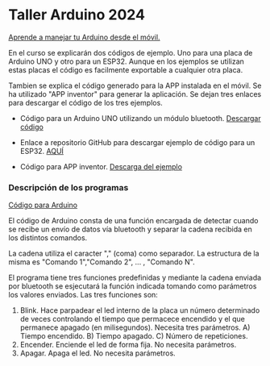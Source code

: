 # Taller Arduino 2024 
<ins>Aprende a manejar tu Arduino desde el móvil.</ins>

En el curso se explicarán dos códigos de ejemplo. Uno para una placa de Arduino UNO y otro para un ESP32. Aunque en los ejemplos se utilizan estas placas el código es facilmente exportable a cualquier otra placa.

Tambien se explica el código generado para la APP instalada en el móvil. Se ha utilizado "APP inventor" para generar la aplicación. Se dejan tres enlaces para descargar el código de los tres ejemplos.

- Código para un Arduino UNO utilizando un módulo bluetooth. [Descargar código](https://github.com/AsociacionMakerAlicante/Taller_Arduino_2024/raw/main/Ejemplos/Control_Movil.zip)

- Enlace a repositorio GitHub para descargar ejemplo de código para un ESP32. [AQUÍ](https://github.com/Ricardo1366/ESP32_ControlMovil)

- Código para APP inventor. [Descarga del ejemplo](https://github.com/AsociacionMakerAlicante/Taller_Arduino_2024/raw/main/Ejemplos/ControlMovil.aia)
  

### Descripción de los programas
<ins>Código para Arduino</ins>

El código de Arduino consta de una función encargada de detectar cuando se recibe un envío de datos vía bluetooth y separar la cadena recibida en los distintos comandos.

La cadena utiliza el caracter "," (coma) como separador. La estructura de la misma es "Comando 1","Comando 2", ... , "Comando N".

El programa tiene tres funciones predefinidas y mediante la cadena enviada por bluetooth se esjecutará la función indicada tomando como parámetros los valores enviados. Las tres funciones son:

1. Blink.
   Hace parpadear el led interno de la placa un número determinado de veces controlando el tiempo que permacece encendido y el que permanece apagado (en milisegundos). Necesita tres parámetros. A) Tiempo encendido. B) Tiempo apagado. C) Número de repeticiones.
2. Encender.
   Enciende el led de forma fija. No necesita parámetros.
3. Apagar.
   Apaga el led. No necesita parámetros.
